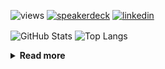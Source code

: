 ![views](https://komarev.com/ghpvc/?username=chck&color=blueviolet)
[![speakerdeck](https://img.shields.io/badge/Speaker_Deck-chck-8a2be2?style=flat-square&logo=speaker-deck)](https://speakerdeck.com/chck)
[![linkedin](https://img.shields.io/badge/LinkedIn-chck-8a2be2?style=flat-square&logo=linkedin)](https://www.linkedin.com/in/chck/)

<p align="left"> 
  <img alt="GitHub Stats" align="center" height="150" src="https://github-readme-stats-nine-umber-51.vercel.app/api?username=chck&count_private=true&show_icons=true&hide_title=true&theme=buefy" />
  <img alt="Top Langs" align="center" height="150" src="https://github-readme-stats-nine-umber-51.vercel.app/api/top-langs/?username=chck&layout=compact&count_private=true&show_icons=true&hide_title=true&theme=buefy" />
</p>

<details>
  <summary><b>Read more</b></summary>
  <br>

  <!--START_SECTION:waka-->
**🐱 My GitHub Data** 

> 📦 125.5 kB Used in GitHub's Storage 
 > 
> 🏆 358 Contributions in the Year 2025
 > 
> 💼 Opted to Hire
 > 
> 📜 133 Public Repositories 
 > 
> 🔑 24 Private Repositories 
 > 
**I'm a Night 🦉** 

```text
🌞 Morning                1227 commits        ████░░░░░░░░░░░░░░░░░░░░░   16.48 % 
🌆 Daytime                2267 commits        ████████░░░░░░░░░░░░░░░░░   30.45 % 
🌃 Evening                2102 commits        ███████░░░░░░░░░░░░░░░░░░   28.24 % 
🌙 Night                  1848 commits        ██████░░░░░░░░░░░░░░░░░░░   24.83 % 
```
📅 **I'm Most Productive on Thursday** 

```text
Monday                   1391 commits        █████░░░░░░░░░░░░░░░░░░░░   18.69 % 
Tuesday                  1114 commits        ████░░░░░░░░░░░░░░░░░░░░░   14.97 % 
Wednesday                1341 commits        █████░░░░░░░░░░░░░░░░░░░░   18.01 % 
Thursday                 1662 commits        ██████░░░░░░░░░░░░░░░░░░░   22.33 % 
Friday                   794 commits         ███░░░░░░░░░░░░░░░░░░░░░░   10.67 % 
Saturday                 483 commits         ██░░░░░░░░░░░░░░░░░░░░░░░   06.49 % 
Sunday                   659 commits         ██░░░░░░░░░░░░░░░░░░░░░░░   08.85 % 
```


📊 **This Week I Spent My Time On** 

```text
💬 Programming Languages: 
Terraform                6 hrs 43 mins       ███████████░░░░░░░░░░░░░░   44.19 % 
YAML                     4 hrs 21 mins       ███████░░░░░░░░░░░░░░░░░░   28.65 % 
Docker                   47 mins             █░░░░░░░░░░░░░░░░░░░░░░░░   05.17 % 
TOML                     39 mins             █░░░░░░░░░░░░░░░░░░░░░░░░   04.33 % 
Markdown                 37 mins             █░░░░░░░░░░░░░░░░░░░░░░░░   04.11 % 

🔥 Editors: 
PyCharm                  6 hrs 17 mins       ██████████░░░░░░░░░░░░░░░   41.38 % 
Zed                      5 hrs 54 mins       ██████████░░░░░░░░░░░░░░░   38.88 % 
Neovim                   2 hrs 49 mins       █████░░░░░░░░░░░░░░░░░░░░   18.61 % 
RustRover                10 mins             ░░░░░░░░░░░░░░░░░░░░░░░░░   01.13 % 
```

**I Mostly Code in Python** 

```text
Python                   47 repos            █████████░░░░░░░░░░░░░░░░   34.56 % 
Jupyter Notebook         19 repos            ███░░░░░░░░░░░░░░░░░░░░░░   13.97 % 
Ruby                     11 repos            ██░░░░░░░░░░░░░░░░░░░░░░░   08.09 % 
Rust                     8 repos             █░░░░░░░░░░░░░░░░░░░░░░░░   05.88 % 
Dockerfile               5 repos             █░░░░░░░░░░░░░░░░░░░░░░░░   03.68 % 
```



**Timeline**

![Lines of Code chart](https://raw.githubusercontent.com/chck/chck/main/assets/bar_graph.png)


 Last Updated on 2025-04-10 02:02 UTC
<!--END_SECTION:waka-->
</details>

